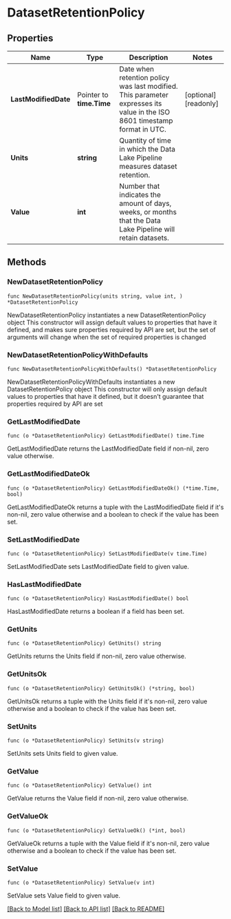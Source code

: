 # DatasetRetentionPolicy

## Properties

Name | Type | Description | Notes
------------ | ------------- | ------------- | -------------
**LastModifiedDate** | Pointer to **time.Time** | Date when retention policy was last modified. This parameter expresses its value in the ISO 8601 timestamp format in UTC. | [optional] [readonly] 
**Units** | **string** | Quantity of time in which the Data Lake Pipeline measures dataset retention. | 
**Value** | **int** | Number that indicates the amount of days, weeks, or months that the Data Lake Pipeline will retain datasets. | 

## Methods

### NewDatasetRetentionPolicy

`func NewDatasetRetentionPolicy(units string, value int, ) *DatasetRetentionPolicy`

NewDatasetRetentionPolicy instantiates a new DatasetRetentionPolicy object
This constructor will assign default values to properties that have it defined,
and makes sure properties required by API are set, but the set of arguments
will change when the set of required properties is changed

### NewDatasetRetentionPolicyWithDefaults

`func NewDatasetRetentionPolicyWithDefaults() *DatasetRetentionPolicy`

NewDatasetRetentionPolicyWithDefaults instantiates a new DatasetRetentionPolicy object
This constructor will only assign default values to properties that have it defined,
but it doesn't guarantee that properties required by API are set

### GetLastModifiedDate

`func (o *DatasetRetentionPolicy) GetLastModifiedDate() time.Time`

GetLastModifiedDate returns the LastModifiedDate field if non-nil, zero value otherwise.

### GetLastModifiedDateOk

`func (o *DatasetRetentionPolicy) GetLastModifiedDateOk() (*time.Time, bool)`

GetLastModifiedDateOk returns a tuple with the LastModifiedDate field if it's non-nil, zero value otherwise
and a boolean to check if the value has been set.

### SetLastModifiedDate

`func (o *DatasetRetentionPolicy) SetLastModifiedDate(v time.Time)`

SetLastModifiedDate sets LastModifiedDate field to given value.

### HasLastModifiedDate

`func (o *DatasetRetentionPolicy) HasLastModifiedDate() bool`

HasLastModifiedDate returns a boolean if a field has been set.
### GetUnits

`func (o *DatasetRetentionPolicy) GetUnits() string`

GetUnits returns the Units field if non-nil, zero value otherwise.

### GetUnitsOk

`func (o *DatasetRetentionPolicy) GetUnitsOk() (*string, bool)`

GetUnitsOk returns a tuple with the Units field if it's non-nil, zero value otherwise
and a boolean to check if the value has been set.

### SetUnits

`func (o *DatasetRetentionPolicy) SetUnits(v string)`

SetUnits sets Units field to given value.

### GetValue

`func (o *DatasetRetentionPolicy) GetValue() int`

GetValue returns the Value field if non-nil, zero value otherwise.

### GetValueOk

`func (o *DatasetRetentionPolicy) GetValueOk() (*int, bool)`

GetValueOk returns a tuple with the Value field if it's non-nil, zero value otherwise
and a boolean to check if the value has been set.

### SetValue

`func (o *DatasetRetentionPolicy) SetValue(v int)`

SetValue sets Value field to given value.


[[Back to Model list]](../README.md#documentation-for-models) [[Back to API list]](../README.md#documentation-for-api-endpoints) [[Back to README]](../README.md)


